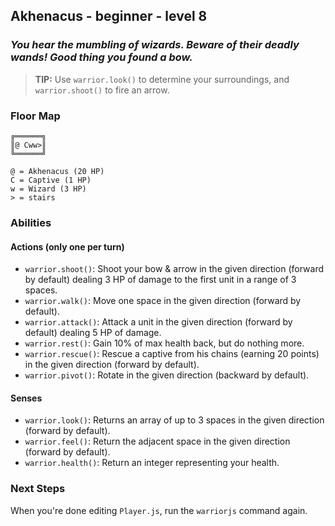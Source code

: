 ## Akhenacus - beginner - level 8

### _You hear the mumbling of wizards. Beware of their deadly wands! Good thing you found a bow._

> **TIP:** Use `warrior.look()` to determine your surroundings, and `warrior.shoot()` to fire an arrow.


### Floor Map

```
╔══════╗
║@ Cww>║
╚══════╝

@ = Akhenacus (20 HP)
C = Captive (1 HP)
w = Wizard (3 HP)
> = stairs
```

### Abilities

#### Actions (only one per turn)

* `warrior.shoot()`: Shoot your bow & arrow in the given direction (forward by default) dealing 3 HP of damage to the first unit in a range of 3 spaces.
* `warrior.walk()`: Move one space in the given direction (forward by default).
* `warrior.attack()`: Attack a unit in the given direction (forward by default) dealing 5 HP of damage.
* `warrior.rest()`: Gain 10% of max health back, but do nothing more.
* `warrior.rescue()`: Rescue a captive from his chains (earning 20 points) in the given direction (forward by default).
* `warrior.pivot()`: Rotate in the given direction (backward by default).

#### Senses

* `warrior.look()`: Returns an array of up to 3 spaces in the given direction (forward by default).
* `warrior.feel()`: Return the adjacent space in the given direction (forward by default).
* `warrior.health()`: Return an integer representing your health.

### Next Steps

When you're done editing `Player.js`, run the `warriorjs` command again.
